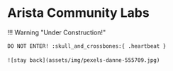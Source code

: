 # Arista Community Labs

!!! Warning "Under Construction!"

    DO NOT ENTER! :skull_and_crossbones:{ .heartbeat }

    ![stay back](assets/img/pexels-danne-555709.jpg)

